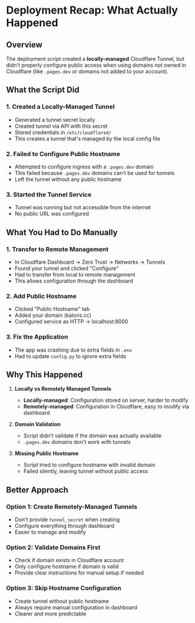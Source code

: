 # Deployment Recap: What Actually Happened

## Overview
The deployment script created a **locally-managed** Cloudflare Tunnel, but didn't properly configure public access when using domains not owned in Cloudflare (like `.pages.dev` or domains not added to your account).

## What the Script Did

### 1. **Created a Locally-Managed Tunnel**
- Generated a tunnel secret locally
- Created tunnel via API with this secret
- Stored credentials in `/etc/cloudflared/`
- This creates a tunnel that's managed by the local config file

### 2. **Failed to Configure Public Hostname**
- Attempted to configure ingress with a `.pages.dev` domain
- This failed because `.pages.dev` domains can't be used for tunnels
- Left the tunnel without any public hostname

### 3. **Started the Tunnel Service**
- Tunnel was running but not accessible from the internet
- No public URL was configured

## What You Had to Do Manually

### 1. **Transfer to Remote Management**
- In Cloudflare Dashboard → Zero Trust → Networks → Tunnels
- Found your tunnel and clicked "Configure"
- Had to transfer from local to remote management
- This allows configuration through the dashboard

### 2. **Add Public Hostname**
- Clicked "Public Hostname" tab
- Added your domain (kaloris.cc)
- Configured service as HTTP → localhost:8000

### 3. **Fix the Application**
- The app was crashing due to extra fields in `.env`
- Had to update `config.py` to ignore extra fields

## Why This Happened

1. **Locally vs Remotely Managed Tunnels**
   - **Locally-managed**: Configuration stored on server, harder to modify
   - **Remotely-managed**: Configuration in Cloudflare, easy to modify via dashboard

2. **Domain Validation**
   - Script didn't validate if the domain was actually available
   - `.pages.dev` domains don't work with tunnels

3. **Missing Public Hostname**
   - Script tried to configure hostname with invalid domain
   - Failed silently, leaving tunnel without public access

## Better Approach

### Option 1: Create Remotely-Managed Tunnels
- Don't provide `tunnel_secret` when creating
- Configure everything through dashboard
- Easier to manage and modify

### Option 2: Validate Domains First
- Check if domain exists in Cloudflare account
- Only configure hostname if domain is valid
- Provide clear instructions for manual setup if needed

### Option 3: Skip Hostname Configuration
- Create tunnel without public hostname
- Always require manual configuration in dashboard
- Clearer and more predictable
